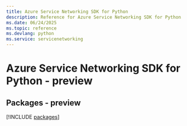 ```yaml
---
title: Azure Service Networking SDK for Python
description: Reference for Azure Service Networking SDK for Python
ms.date: 06/24/2025
ms.topic: reference
ms.devlang: python
ms.service: servicenetworking
---
```

# Azure Service Networking SDK for Python - preview
## Packages - preview
[!INCLUDE [packages](service-networking-index.md)]